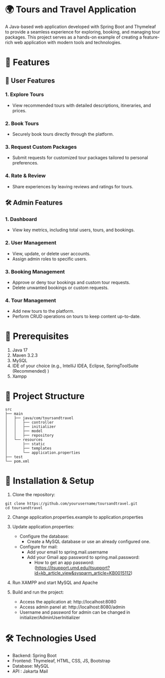 # 🌍 Tours and Travel Application
A Java-based web application developed with Spring Boot and Thymeleaf to provide a seamless experience for exploring, booking, and managing tour packages. This project serves as a hands-on example of creating a feature-rich web application with modern tools and technologies.

# 🚀 Features
## 🧳 User Features
### 1. Explore Tours
- View recommended tours with detailed descriptions, itineraries, and prices.
### 2. Book Tours
- Securely book tours directly through the platform.
### 3. Request Custom Packages
- Submit requests for customized tour packages tailored to personal preferences.
### 4. Rate & Review
- Share experiences by leaving reviews and ratings for tours.
## 🛠️ Admin Features
### 1. Dashboard
- View key metrics, including total users, tours, and bookings.
### 2. User Management
- View, update, or delete user accounts.
- Assign admin roles to specific users.
### 3. Booking Management
- Approve or deny tour bookings and custom tour requests.
- Delete unwanted bookings or custom requests.
### 4. Tour Management
- Add new tours to the platform.
- Perform CRUD operations on tours to keep content up-to-date.

# 🛑 Prerequisites
1. Java 17
2. Maven 3.2.3
3. MySQL
4. IDE of your choice (e.g., IntelliJ IDEA, Eclipse, SpringToolSuite (Recommended) )
5. Xampp

# 📂 Project Structure
```plaintext
src  
├── main  
│   ├── java/com/toursandtravel  
│   │   ├── controller  
│   │   ├── initializer  
│   │   ├── model  
│   │   ├── repository  
│   └── resources  
│       ├── static  
│       ├── templates  
│       └── application.properties  
├── test  
└── pom.xml
```

# 💾 Installation & Setup
1. Clone the repository:
```plaintext
git clone https://github.com/yourusername/toursandtravel.git
cd toursandtravel
```
2. Change application.properties.example to application.properties

3. Update application.properties:
   - Configure the database:
     - Create a MySQL database or use an already configured one.
   - Configure for mail:
     - Add your email to spring.mail.username
     - Add your Gmail app password to spring.mail.password:
       - How to get an app password: (https://itsupport.umd.edu/itsupport?id=kb_article_view&sysparm_article=KB0015112)

4. Run XAMPP and start MySQL and Apache

5. Build and run the project:
   - Access the application at: http://localhost:8080
   - Access admin panel at: http://localhost:8080/admin
   - Username and password for admin can be changed in initializer/AdminUserInitializer

# 🛠️ Technologies Used
- Backend: Spring Boot
- Frontend: Thymeleaf, HTML, CSS, JS, Bootstrap
- Database: MySQL
- API : Jakarta Mail
